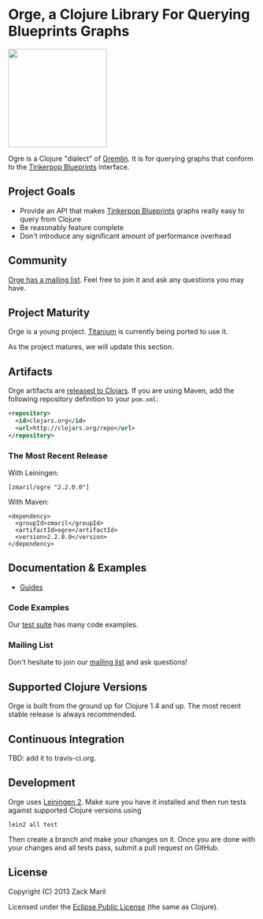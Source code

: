 # Orge, a Clojure Library For Querying Blueprints Graphs

<img src="https://raw.github.com/zmaril/ogre/master/ogre.png" height="200"></img>

Ogre is a Clojure "dialect" of [Gremlin](https://github.com/tinkerpop/gremlin/wiki).
It is for querying graphs that conform to the [Tinkerpop Blueprints](http://tinkerpop.com) interface.


## Project Goals

 * Provide an API that makes [Tinkerpop Blueprints](http://tinkerpop.com) graphs really easy to query from Clojure
 * Be reasonably feature complete
 * Don't introduce any significant amount of performance overhead


## Community

[Orge has a mailing list](https://groups.google.com/forum/#!forum/clojure-titanium).
Feel free to join it and ask any questions you may have.


## Project Maturity

Orge is a young project. [Titanium](http://titanium.clojurewerkz.org) is currently being ported to use it.

As the project matures, we will update this section.



## Artifacts

Orge artifacts are [released to Clojars](https://clojars.org/zmaril/ogre). If you are using Maven, add the following repository
definition to your `pom.xml`:

``` xml
<repository>
  <id>clojars.org</id>
  <url>http://clojars.org/repo</url>
</repository>
```

### The Most Recent Release

With Leiningen:

    [zmaril/ogre "2.2.0.0"]


With Maven:

    <dependency>
      <groupId>zmaril</groupId>
      <artifactId>ogre</artifactId>
      <version>2.2.0.0</version>
    </dependency>



## Documentation & Examples

 * [Guides](http://ogredocs.com/)


### Code Examples

Our [test suite](test/orge) has many code examples.


### Mailing List

Don't hesitate to join our [mailing list](https://groups.google.com/forum/#!forum/clojure-titanium) and ask questions!


## Supported Clojure Versions

Orge is built from the ground up for Clojure 1.4 and up. The most recent stable release
is always recommended.


## Continuous Integration

TBD: add it to travis-ci.org.



## Development

Orge uses [Leiningen 2](https://github.com/technomancy/leiningen/blob/master/doc/TUTORIAL.md). Make sure you have it installed and then run tests against
supported Clojure versions using

    lein2 all test

Then create a branch and make your changes on it. Once you are done with your changes and all tests pass, submit a pull request
on GitHub.



## License

Copyright (C) 2013 Zack Maril

Licensed under the [Eclipse Public License](http://www.eclipse.org/legal/epl-v10.html) (the same as Clojure).
